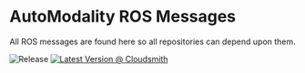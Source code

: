 # AutoModality ROS Messages

All ROS messages are found here so all repositories can depend upon them.

![Release](https://github.com/AutoModality/am_msgs/workflows/Release/badge.svg) [![Latest Version @ Cloudsmith](https://api-prd.cloudsmith.io/badges/version/automodality/release/deb/ros-melodic-am-msgs/latest/d=ubuntu%252Fbionic;t=1/?render=true&badge_token=gAAAAABetrfccvKoEXcD8Ym2m0EnDA7aLa3pWqvkXZDhF3yQwwYMGWTJ8vDm0ECwGqMfmGA33mlwxAzlZDApHMIzV7YwFu6Tcs6bWSroEjpaaBr9VOWP2Vs%3D)](https://cloudsmith.io/~automodality/repos/release/packages/detail/deb/ros-melodic-am-msgs/latest/d=ubuntu%252Fbionic;t=1/)

